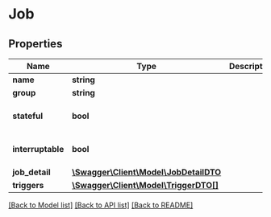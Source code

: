 # Job

## Properties
Name | Type | Description | Notes
------------ | ------------- | ------------- | -------------
**name** | **string** |  | [optional] 
**group** | **string** |  | [optional] 
**stateful** | **bool** |  | [optional] [default to false]
**interruptable** | **bool** |  | [optional] [default to false]
**job_detail** | [**\Swagger\Client\Model\JobDetailDTO**](JobDetailDTO.md) |  | [optional] 
**triggers** | [**\Swagger\Client\Model\TriggerDTO[]**](TriggerDTO.md) |  | [optional] 

[[Back to Model list]](../../README.md#documentation-for-models) [[Back to API list]](../../README.md#documentation-for-api-endpoints) [[Back to README]](../../README.md)

